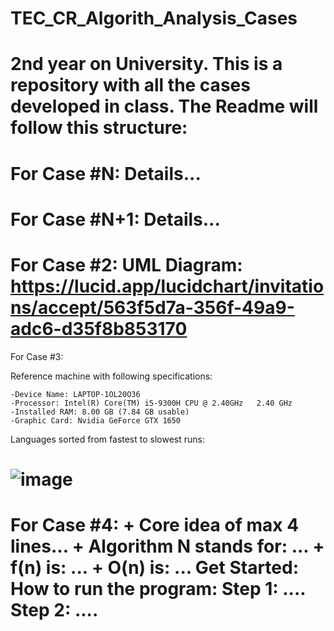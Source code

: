 # TEC_CR_Algorith_Analysis_Cases

2nd year on University. This is a repository with all the cases developed in class. The Readme will follow this structure:
===============================
For Case #N:
    Details...
===============================
For Case #N+1:
    Details...
===============================

For Case #2:
UML Diagram: https://lucid.app/lucidchart/invitations/accept/563f5d7a-356f-49a9-adc6-d35f8b853170
===============================
For Case #3:

Reference machine with following specifications:

    -Device Name: LAPTOP-1OL20O36
    -Processor: Intel(R) Core(TM) i5-9300H CPU @ 2.40GHz   2.40 GHz
    -Installed RAM: 8.00 GB (7.84 GB usable)
    -Graphic Card: Nvidia GeForce GTX 1650

Languages sorted from fastest to slowest runs:

![image](https://user-images.githubusercontent.com/72276020/110536306-ee132e80-80e6-11eb-8144-b94d1188b741.png)
===============================
For Case #4:
    + Core idea of max 4 lines...
    + Algorithm N stands for: ...
    + f(n) is: ...
    + O(n) is: ...
    Get Started: How to run the program:
    Step 1: ....
    Step 2: ....
===============================



